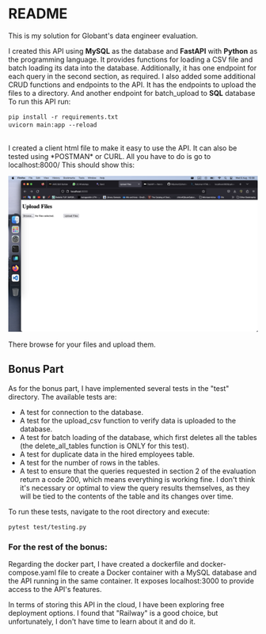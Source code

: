 # README
This is my solution for Globant's data engineer evaluation.

I created this API using **MySQL** as the database and **FastAPI** with **Python** as the programming language. It provides functions for loading a CSV file and batch loading its data into the database. Additionally, it has one endpoint for each query in the second section, as required. I also added some additional CRUD functions and endpoints to the API.
It has the endpoints to upload the files to a directory. And another endpoint for batch_upload to **SQL** database
To run this API run:

```
pip install -r requirements.txt
uvicorn main:app --reload
``` 
 <br>
I created a client html file to make it easy to use the API. It can also be tested using *POSTMAN* or CURL.
All you have to do is go to localhost:8000/
This should show this:

![Home Page](./html.png)

There browse for your files and upload them.

## Bonus Part
As for the bonus part, I have implemented several tests in the "test" directory.
The available tests are:

* A test for connection to the database.
* A test for the upload_csv function to verify data is uploaded to the database.
* A test for batch loading of the database, which first deletes all the tables (the delete_all_tables function is ONLY for this test).
* A test for duplicate data in the hired employees table.
* A test for the number of rows in the tables.
* A test to ensure that the queries requested in section 2 of the evaluation return a code 200, which means everything is working fine. I don't think it's necessary or optimal to view the query results themselves, as they will be tied to the contents of the table and its changes over time. 

To run these tests, navigate to the root directory and execute: 
```
pytest test/testing.py
```
### For the rest of the bonus:
Regarding the docker part, I have created a dockerfile and docker-compose.yaml file to create a Docker container with a MySQL database and the API running in the same container. It exposes localhost:3000 to provide access to the API's features.

In terms of storing this API in the cloud, I have been exploring free deployment options. I found that "Railway" is a good choice, but unfortunately, I don't have time to learn about it and do it.